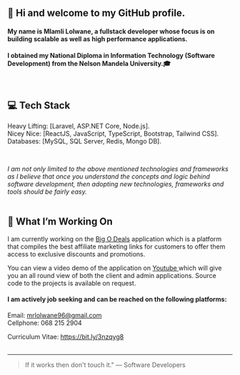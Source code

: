 ## :wave: Hi and welcome to my GitHub profile.



#### My name is Mlamli Lolwane, a fullstack developer whose focus is on building scalable as well as high performance applications. 

#### I obtained my National Diploma in Information Technology (Software Development) from the Nelson Mandela University.:mortar_board:

<br/>

## 💻 Tech Stack

Heavy Lifting: [Laravel, ASP.NET Core, Node.js]. <br/>
Nicey Nice: [ReactJS, JavaScript, TypeScript, Bootstrap, Tailwind CSS]. <br/>
Databases: [MySQL, SQL Server, Redis, Mongo DB]. <br/>

<br/>

*I am not only limited to the above mentioned technologies and frameworks as I believe that once you understand
the concepts and logic behind software development, then adopting new technologies, frameworks and tools should be fairly easy.* <br/><br/>

## 📌 What I’m Working On

I am currently working on the <a href="bigodeals.net">Big O Deals</a> application which is a platform that compiles the best affiliate marketing links for customers
to offer them access to exclusive discounts and promotions. <br/>

You can view a video demo of the application on <a href="youtube.com/mlamlilolwane"> Youtube </a> which will give you an all round view of both the client and admin applications.
Source code to the projects is available on request.


#### I am actively job seeking and can be reached on the following platforms:

Email: mrlolwane96@gmail.com <br/>
Cellphone: 068 215 2904 <br/>

Curriculum Vitae: https://bit.ly/3nzqyg8 <br/> <br/>

---

> If it works then don't touch it." 
— Software Developers
